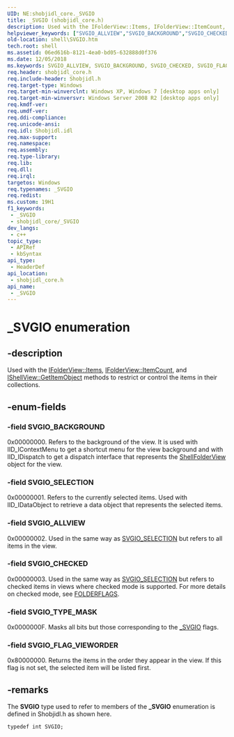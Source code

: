```yaml
---
UID: NE:shobjidl_core._SVGIO
title: _SVGIO (shobjidl_core.h)
description: Used with the IFolderView::Items, IFolderView::ItemCount, and IShellView::GetItemObject methods to restrict or control the items in their collections.
helpviewer_keywords: ["SVGIO_ALLVIEW","SVGIO_BACKGROUND","SVGIO_CHECKED","SVGIO_FLAG_VIEWORDER","SVGIO_SELECTION","SVGIO_TYPE_MASK","_SVGIO","_SVGIO enumeration [Windows Shell]","_shell_SVGIO","shell.SVGIO","shobjidl_core/SVGIO_ALLVIEW","shobjidl_core/SVGIO_BACKGROUND","shobjidl_core/SVGIO_CHECKED","shobjidl_core/SVGIO_FLAG_VIEWORDER","shobjidl_core/SVGIO_SELECTION","shobjidl_core/SVGIO_TYPE_MASK","shobjidl_core/_SVGIO"]
old-location: shell\SVGIO.htm
tech.root: shell
ms.assetid: 06ed616b-8121-4ea0-bd05-632888d0f376
ms.date: 12/05/2018
ms.keywords: SVGIO_ALLVIEW, SVGIO_BACKGROUND, SVGIO_CHECKED, SVGIO_FLAG_VIEWORDER, SVGIO_SELECTION, SVGIO_TYPE_MASK, _SVGIO, _SVGIO enumeration [Windows Shell], _shell_SVGIO, shell.SVGIO, shobjidl_core/SVGIO_ALLVIEW, shobjidl_core/SVGIO_BACKGROUND, shobjidl_core/SVGIO_CHECKED, shobjidl_core/SVGIO_FLAG_VIEWORDER, shobjidl_core/SVGIO_SELECTION, shobjidl_core/SVGIO_TYPE_MASK, shobjidl_core/_SVGIO
req.header: shobjidl_core.h
req.include-header: Shobjidl.h
req.target-type: Windows
req.target-min-winverclnt: Windows XP, Windows 7 [desktop apps only]
req.target-min-winversvr: Windows Server 2008 R2 [desktop apps only]
req.kmdf-ver: 
req.umdf-ver: 
req.ddi-compliance: 
req.unicode-ansi: 
req.idl: Shobjidl.idl
req.max-support: 
req.namespace: 
req.assembly: 
req.type-library: 
req.lib: 
req.dll: 
req.irql: 
targetos: Windows
req.typenames: _SVGIO
req.redist: 
ms.custom: 19H1
f1_keywords:
 - _SVGIO
 - shobjidl_core/_SVGIO
dev_langs:
 - c++
topic_type:
 - APIRef
 - kbSyntax
api_type:
 - HeaderDef
api_location:
 - shobjidl_core.h
api_name:
 - _SVGIO
---
```


# _SVGIO enumeration


## -description

Used with the <a href="https://docs.microsoft.com/windows/desktop/api/shobjidl_core/nf-shobjidl_core-ifolderview-items">IFolderView::Items</a>, <a href="https://docs.microsoft.com/windows/desktop/api/shobjidl_core/nf-shobjidl_core-ifolderview-itemcount">IFolderView::ItemCount</a>, and <a href="https://docs.microsoft.com/windows/desktop/api/shobjidl_core/nf-shobjidl_core-ishellview-getitemobject">IShellView::GetItemObject</a> methods to restrict or control the items in their collections.

## -enum-fields

### -field SVGIO_BACKGROUND

0x00000000. Refers to the background of the view. It is used with IID_IContextMenu to get a shortcut menu for the view background and with IID_IDispatch to get a dispatch interface that represents the <a href="https://docs.microsoft.com/windows/desktop/shell/shellfolderview">ShellFolderView</a> object for the view.

### -field SVGIO_SELECTION

0x00000001. Refers to the currently selected items. Used with IID_IDataObject to retrieve a data object that represents the selected items.

### -field SVGIO_ALLVIEW

0x00000002. Used in the same way as <a href="/windows/win32/api/shobjidl_core/ne-shobjidl_core-_svgio">SVGIO_SELECTION</a> but refers to all items in the view.

### -field SVGIO_CHECKED

0x00000003. Used in the same way as <a href="/windows/win32/api/shobjidl_core/ne-shobjidl_core-_svgio">SVGIO_SELECTION</a> but refers to checked items in views where checked mode is supported. For more details on checked mode, see <a href="https://docs.microsoft.com/windows/desktop/api/shobjidl_core/ne-shobjidl_core-folderflags">FOLDERFLAGS</a>.

### -field SVGIO_TYPE_MASK

0x0000000F. Masks all bits but those corresponding to the <a href="/windows/win32/api/shobjidl_core/ne-shobjidl_core-_svgio">_SVGIO</a> flags.

### -field SVGIO_FLAG_VIEWORDER

0x80000000. Returns the items in the order they appear in the view. If this flag is not set, the selected item will be listed first.

## -remarks

The <b>SVGIO</b> type used to refer to members of the <b>_SVGIO</b> enumeration is defined in Shobjidl.h as shown here.


```
typedef int SVGIO;
```

